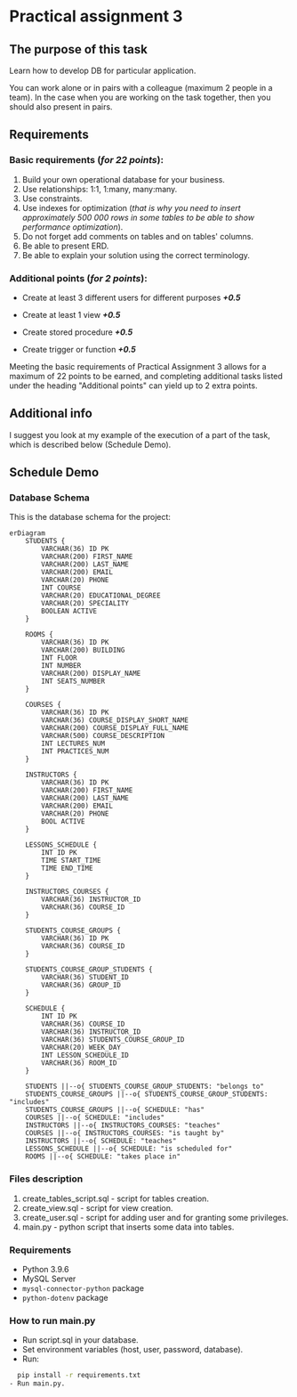 # Practical assignment 3

## The purpose of this task

Learn how to develop DB for particular application.

You can work alone or in pairs with a colleague (maximum 2 people in a team). In the case when you are working on the task together, then you should also present in pairs.

## Requirements

### Basic requirements (_for 22 points_):

1) Build your own operational database for your business.
2) Use relationships: 1:1, 1:many, many:many.
3) Use constraints.
4) Use indexes for optimization (_that is why you need to insert approximately 500 000 rows in some tables to be able to show performance optimization_).
5) Do not forget add comments on tables and on tables' columns.
6) Be able to present ERD.
7) Be able to explain your solution using the correct terminology.


### Additional points (_for 2 points_):
- Create at least 3 different users for different purposes **_+0.5_**

- Create at least 1 view **_+0.5_**

- Create stored procedure **_+0.5_**

- Create trigger or function **_+0.5_**

Meeting the basic requirements of Practical Assignment 3 allows for a maximum of 22 points to be earned, and completing additional tasks listed under the heading "Additional points" can yield up to 2 extra points.


## Additional info
I suggest you look at my example of the execution of a part of the task, which is described below (Schedule Demo).

## Schedule Demo
### Database Schema

This is the database schema for the project:

```mermaid
erDiagram
    STUDENTS {
        VARCHAR(36) ID PK
        VARCHAR(200) FIRST_NAME
        VARCHAR(200) LAST_NAME
        VARCHAR(200) EMAIL
        VARCHAR(20) PHONE
        INT COURSE
        VARCHAR(20) EDUCATIONAL_DEGREE
        VARCHAR(20) SPECIALITY
        BOOLEAN ACTIVE
    }

    ROOMS {
        VARCHAR(36) ID PK
        VARCHAR(200) BUILDING
        INT FLOOR
        INT NUMBER
        VARCHAR(200) DISPLAY_NAME
        INT SEATS_NUMBER
    }

    COURSES {
        VARCHAR(36) ID PK
        VARCHAR(36) COURSE_DISPLAY_SHORT_NAME
        VARCHAR(200) COURSE_DISPLAY_FULL_NAME
        VARCHAR(500) COURSE_DESCRIPTION
        INT LECTURES_NUM
        INT PRACTICES_NUM
    }

    INSTRUCTORS {
        VARCHAR(36) ID PK
        VARCHAR(200) FIRST_NAME
        VARCHAR(200) LAST_NAME
        VARCHAR(200) EMAIL
        VARCHAR(20) PHONE
        BOOL ACTIVE
    }

    LESSONS_SCHEDULE {
        INT ID PK
        TIME START_TIME
        TIME END_TIME
    }

    INSTRUCTORS_COURSES {
        VARCHAR(36) INSTRUCTOR_ID
        VARCHAR(36) COURSE_ID
    }

    STUDENTS_COURSE_GROUPS {
        VARCHAR(36) ID PK
        VARCHAR(36) COURSE_ID
    }

    STUDENTS_COURSE_GROUP_STUDENTS {
        VARCHAR(36) STUDENT_ID
        VARCHAR(36) GROUP_ID
    }

    SCHEDULE {
        INT ID PK
        VARCHAR(36) COURSE_ID
        VARCHAR(36) INSTRUCTOR_ID
        VARCHAR(36) STUDENTS_COURSE_GROUP_ID
        VARCHAR(20) WEEK_DAY
        INT LESSON_SCHEDULE_ID
        VARCHAR(36) ROOM_ID
    }

    STUDENTS ||--o{ STUDENTS_COURSE_GROUP_STUDENTS: "belongs to"
    STUDENTS_COURSE_GROUPS ||--o{ STUDENTS_COURSE_GROUP_STUDENTS: "includes"
    STUDENTS_COURSE_GROUPS ||--o{ SCHEDULE: "has"
    COURSES ||--o{ SCHEDULE: "includes"
    INSTRUCTORS ||--o{ INSTRUCTORS_COURSES: "teaches"
    COURSES ||--o{ INSTRUCTORS_COURSES: "is taught by"
    INSTRUCTORS ||--o{ SCHEDULE: "teaches"
    LESSONS_SCHEDULE ||--o{ SCHEDULE: "is scheduled for"
    ROOMS ||--o{ SCHEDULE: "takes place in"
```
### Files description

1) create_tables_script.sql - script for tables creation.
2) create_view.sql - script for view creation.
3) create_user.sql - script for adding user and for granting some privileges.
4) main.py - python script that inserts some data into tables.

### Requirements

- Python 3.9.6
- MySQL Server
- `mysql-connector-python` package
- `python-dotenv` package

### How to run main.py
- Run script.sql in your database.
- Set environment variables (host, user, password, database).
- Run: 
```sh 
  pip install -r requirements.txt
- Run main.py.
